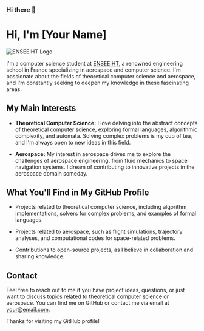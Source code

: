 ### Hi there 👋

# Hi, I'm [Your Name]
![ENSEEIHT Logo](https://www.kouidri.fr/Projets/E-portfolio/medias/images/Logo/inp-n7.png)

I'm a computer science student at [ENSEEIHT](https://www.enseeiht.fr/), a renowned engineering school in France specializing in aerospace and computer science. I'm passionate about the fields of theoretical computer science and aerospace, and I'm constantly seeking to deepen my knowledge in these fascinating areas.

## My Main Interests

- **Theoretical Computer Science:** I love delving into the abstract concepts of theoretical computer science, exploring formal languages, algorithmic complexity, and automata. Solving complex problems is my cup of tea, and I'm always open to new ideas in this field.

- **Aerospace:** My interest in aerospace drives me to explore the challenges of aerospace engineering, from fluid mechanics to space navigation systems. I dream of contributing to innovative projects in the aerospace domain someday.

## What You'll Find in My GitHub Profile

- Projects related to theoretical computer science, including algorithm implementations, solvers for complex problems, and examples of formal languages.

- Projects related to aerospace, such as flight simulations, trajectory analyses, and computational codes for space-related problems.

- Contributions to open-source projects, as I believe in collaboration and sharing knowledge.

## Contact

Feel free to reach out to me if you have project ideas, questions, or just want to discuss topics related to theoretical computer science or aerospace. You can find me on GitHub or contact me via email at [your@email.com](mailto:your@email.com).

Thanks for visiting my GitHub profile!



<!--
**VicVEVO/vicVEVO** is a ✨ _special_ ✨ repository because its `README.md` (this file) appears on your GitHub profile.

Here are some ideas to get you started:

- 🔭 I’m currently working on ...
- 🌱 I’m currently learning ...
- 👯 I’m looking to collaborate on ...
- 🤔 I’m looking for help with ...
- 💬 Ask me about ...
- 📫 How to reach me: ...
- 😄 Pronouns: ...
- ⚡ Fun fact: ...
-->
